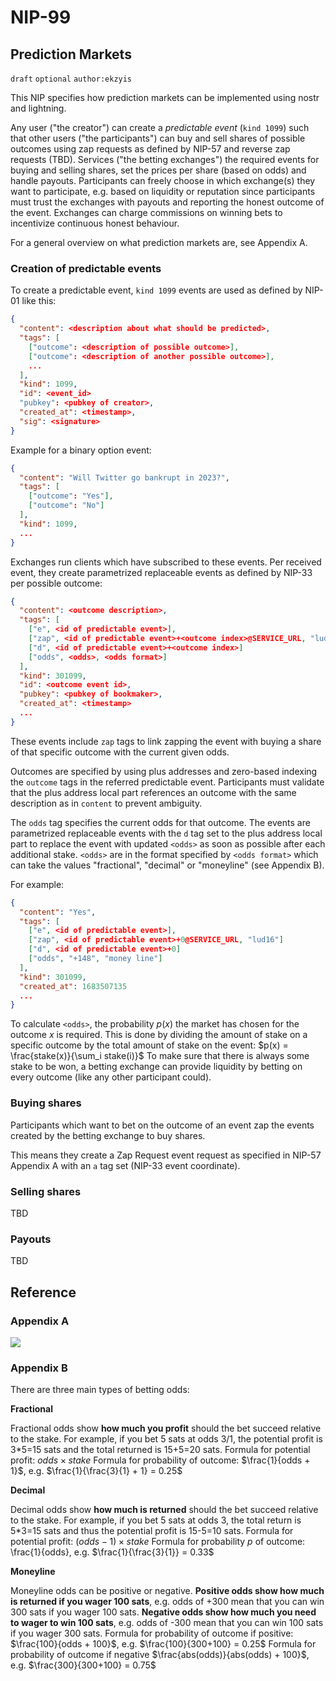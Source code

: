 # NIP-99

## Prediction Markets

`draft` `optional` `author:ekzyis`

This NIP specifies how prediction markets can be implemented using nostr and lightning.

Any user ("the creator") can create a _predictable event_ (`kind 1099`) such that other users ("the participants") can buy and sell shares of possible outcomes using zap requests as defined by NIP-57 and reverse zap requests (TBD).
Services ("the betting exchanges") the required events for buying and selling shares, set the prices per share (based on odds) and handle payouts.
Participants can freely choose in which exchange(s) they want to participate, e.g. based on liquidity or reputation since participants must trust the exchanges with payouts and reporting the honest outcome of the event.
Exchanges can charge commissions on winning bets to incentivize continuous honest behaviour.

For a general overview on what prediction markets are, see Appendix A.

### Creation of predictable events

To create a predictable event, `kind 1099` events are used as defined by NIP-01 like this:

```json
{
  "content": <description about what should be predicted>,
  "tags": [
    ["outcome": <description of possible outcome>],
    ["outcome": <description of another possible outcome>],
    ...
  ],
  "kind": 1099,
  "id": <event_id>
  "pubkey": <pubkey of creator>,
  "created_at": <timestamp>,
  "sig": <signature>
}
```

Example for a binary option event:

```json
{
  "content": "Will Twitter go bankrupt in 2023?",
  "tags": [
    ["outcome": "Yes"],
    ["outcome": "No"]
  ],
  "kind": 1099,
  ...
}
```

Exchanges run clients which have subscribed to these events.
Per received event, they create parametrized replaceable events as defined by NIP-33 per possible outcome:

<!--
Working on a better explanation. Exchanges don't have to provide services for every event.

Also, I want to provide an example flow from start to finish.
This example flow should especially answer the following questions regarding "market bootstrapping":
  Q: How are initial prices set?
  A: Without any participants, there is no information regarding odds so every outcome is equally probable. So every share should cost the same.

  Q: What happens if there will only be one participant? Do they not always lose money because of potential commission fees?
  A: ???

  Q: Why would the first participant buy more than a single share? If they buy multiple shares, the next participant has an advantage because the next participant can just buy a single share to profit the most with the least risk (assuming no other participant will follow).
  Basically this: Why would you bet 100 sats to win 100 sats if you can just bet 1 sat to win 100 sats?
  A: ??? Maybe I am just confused with shares vs. odds. I need to learn more about prediction markets first.
-->

```json
{
  "content": <outcome description>,
  "tags": [
    ["e", <id of predictable event>],
    ["zap", <id of predictable event>+<outcome index>@SERVICE_URL, "lud16"]
    ["d", <id of predictable event>+<outcome index>]
    ["odds", <odds>, <odds format>]
  ],
  "kind": 301099,
  "id": <outcome event id>,
  "pubkey": <pubkey of bookmaker>,
  "created_at": <timestamp>
  ...
}
```

These events include `zap` tags to link zapping the event with buying a share of that specific outcome with the current given odds.

<!-- how to sell shares using NIP57 ??? -->

Outcomes are specified by using plus addresses and zero-based indexing the `outcome` tags in the referred predictable event. Participants must validate that the plus address local part references an outcome with the same description as in `content` to prevent ambiguity.

<!-- plus addresses are not supported by LUD16 ... yet? -->

The `odds` tag specifies the current odds for that outcome. The events are parametrized replaceable events with the `d` tag set to the plus address local part to replace the event with updated `<odds>` as soon as possible after each additional stake. `<odds>` are in the format specified by `<odds format>` which can take the values "fractional", "decimal" or "moneyline" (see Appendix B).

For example:

```json
{
  "content": "Yes",
  "tags": [
    ["e", <id of predictable event>],
    ["zap", <id of predictable event>+0@SERVICE_URL, "lud16"]
    ["d", <id of predictable event>+0]
    ["odds", "+148", "money line"]
  ],
  "kind": 301099,
  "created_at": 1683507135
  ...
}
```

To calculate `<odds>`, the probability $p(x)$ the market has chosen for the outcome $x$ is required. This is done by dividing the amount of stake on a specific outcome by the total amount of stake on the event: $p(x) = \frac{stake(x)}{\sum_i stake(i)}$
To make sure that there is always some stake to be won, a betting exchange can provide liquidity by betting on every outcome (like any other participant could).

<!--
I thought this would solve some bootstrapping issues if the betting exchange just bets on every outcome.
So participants know there is always something to win, regardless of participants order.
But not sure if this is a good approach??
-->

### Buying shares

Participants which want to bet on the outcome of an event zap the events created by the betting exchange to buy shares.

This means they create a Zap Request event request as specified in NIP-57 Appendix A with an `a` tag set (NIP-33 event coordinate).

### Selling shares

TBD

### Payouts

TBD

## Reference

### Appendix A

<!--
I think this video is a really good explanation of what I am trying to achieve with this NIP.
Is this "good style" to include links to videos instead of writing it out? -->

[![](https://img.youtube.com/vi/xA27x7GRMZQ/0.jpg)](https://www.youtube.com/watch?v=xA27x7GRMZQ)

### Appendix B

There are three main types of betting odds:

**Fractional**

Fractional odds show **how much you profit** should the bet succeed relative to the stake.
For example, if you bet 5 sats at odds 3/1, the potential profit is 3\*5=15 sats and the total returned is 15+5=20 sats.
Formula for potential profit: $odds \times stake$
Formula for probability of outcome: $\frac{1}{odds + 1}$, e.g. $\frac{1}{\frac{3}{1} + 1} = 0.25$

**Decimal**

Decimal odds show **how much is returned** should the bet succeed relative to the stake.
For example, if you bet 5 sats at odds 3, the total return is 5\*3=15 sats and thus the potential profit is 15-5=10 sats.
Formula for potential profit: $(odds - 1) \times stake$
Formula for probability $p$ of outcome: \frac{1}{odds}, e.g. $\frac{1}{\frac{3}{1}} = 0.33$

**Moneyline**

Moneyline odds can be positive or negative.
**Positive odds show how much is returned if you wager 100 sats**, e.g. odds of +300 mean that you can win 300 sats if you wager 100 sats.
**Negative odds show how much you need to wager to win 100 sats**, e.g. odds of -300 mean that you can win 100 sats if you wager 300 sats.
Formula for probability of outcome if positive: $\frac{100}{odds + 100}$, e.g. $\frac{100}{300+100} = 0.25$
Formula for probability of outcome if negative $\frac{abs(odds)}{abs(odds) + 100}$, e.g. $\frac{300}{300+100} = 0.75$
